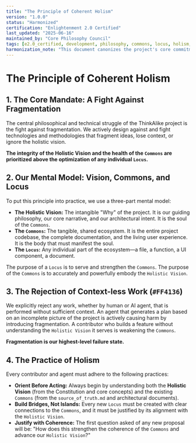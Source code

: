 ```yaml
---
title: "The Principle of Coherent Holism"
version: "1.0.0"
status: "Harmonized"
certification: "Enlightenment 2.0 Certified"
last_updated: "2025-06-16"
maintained_by: "Core Philosophy Council"
tags: [e2.0_certified, development, philosophy, commons, locus, holism, fragmentation]
harmonization_note: "This document canonizes the project's core commitment to holistic, integrated design."
---
```


# The Principle of Coherent Holism

## 1. The Core Mandate: A Fight Against Fragmentation

The central philosophical and technical struggle of the ThinkAlike project is the fight against fragmentation. We actively design against and fight technologies and methodologies that fragment ideas, lose context, or ignore the holistic vision.

**The integrity of the Holistic Vision and the health of the `Commons` are prioritized above the optimization of any individual `Locus`.**

## 2. Our Mental Model: Vision, Commons, and Locus

To put this principle into practice, we use a three-part mental model:

-   **The Holistic Vision:** The intangible "Why" of the project. It is our guiding philosophy, our core narrative, and our architectural intent. It is the soul of the `Commons`.
-   **The `Commons`:** The tangible, shared ecosystem. It is the entire project codebase, the complete documentation, and the living user experience. It is the body that must manifest the soul.
-   **The `Locus`:** Any individual part of the ecosystem—a file, a function, a UI component, a document.

The purpose of a `Locus` is to serve and strengthen the `Commons`. The purpose of the `Commons` is to accurately and powerfully embody the `Holistic Vision`.

## 3. The Rejection of Context-less Work (`#FF4136`)

We explicitly reject any work, whether by human or AI agent, that is performed without sufficient context. An agent that generates a plan based on an incomplete picture of the project is actively causing harm by introducing fragmentation. A contributor who builds a feature without understanding the `Holistic Vision` it serves is weakening the `Commons`.

**Fragmentation is our highest-level failure state.**

## 4. The Practice of Holism

Every contributor and agent must adhere to the following practices:

-   **Orient Before Acting:** Always begin by understanding both the **Holistic Vision** (from the Constitution and core concepts) and the existing `Commons` (from the `source_of_truth.md` and architectural documents).
-   **Build Bridges, Not Islands:** Every new `Locus` must be created with clear connections to the `Commons`, and it must be justified by its alignment with the `Holistic Vision`.
-   **Justify with Coherence:** The first question asked of any new proposal will be: "How does this strengthen the coherence of the `Commons` and advance our `Holistic Vision`?"
